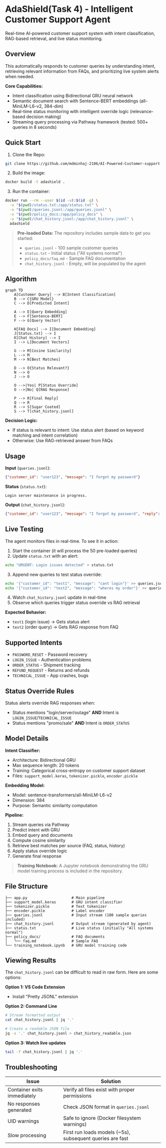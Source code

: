 # AdaShield(Task 4) - Intelligent Customer Support Agent

Real-time AI-powered customer support system with intent classification, RAG-based retrieval, and live status monitoring.


## Overview

This automatically responds to customer queries by understanding intent, retrieving relevant information from FAQs, and prioritizing live system alerts when needed.

**Core Capabilities:**
- Intent classification using Bidirectional GRU neural network
- Semantic document search with Sentence-BERT embeddings (all-MiniLM-L6-v2, 384-dim)
- Real-time status monitoring with intelligent override logic (relevance-based decision making)
- Streaming query processing via Pathway framework (tested: 500+ queries in 8 seconds)

## Quick Start
1. Clone the Repo:
```bash
git clone https://github.com/mdminhaj-2106/AI-Powered-Customer-support.git
```
2. Build the image:
```bash
docker build -t adashield .
```

3. Run the container:
```bash
docker run --rm --user $(id -u):$(id -g) \
  -v "$(pwd)/status.txt:/app/status.txt" \
  -v "$(pwd)/queries.jsonl:/app/queries.jsonl" \
  -v "$(pwd)/policy_docs:/app/policy_docs" \
  -v "$(pwd)/chat_history.jsonl:/app/chat_history.jsonl" \
  adashield
```

> **Pre-loaded Data:** The repository includes sample data to get you started:
> - `queries.jsonl` - 100 sample customer queries
> - `status.txt` - Initial status ("All systems normal")
> - `policy_docs/faq.md` - Sample FAQ documentation
> - `chat_history.jsonl` - Empty, will be populated by the agent

## Algorithm

```mermaid
graph TD
    A[Customer Query] --> B[Intent Classification]
    B --> C{GRU Model}
    C --> D[Predicted Intent]
    
    A --> E[Query Embedding]
    E --> F[Sentence-BERT]
    F --> G[Query Vector]
    
    H[FAQ Docs] --> I[Document Embedding]
    J[Status.txt] --> I
    K[Chat History] --> I
    I --> L[Document Vectors]
    
    G --> M[Cosine Similarity]
    L --> M
    M --> N[Best Matches]
    
    D --> O{Status Relevant?}
    N --> O
    J --> O
    
    O -->|Yes| P[Status Override]
    O -->|No| Q[RAG Response]
    
    P --> R[Final Reply]
    Q --> R
    R --> S[Sugar Coated]
    S --> T[chat_history.jsonl]
```

**Decision Logic:**
- If status is relevant to intent: Use status alert (based on keyword matching and intent correlation)
- Otherwise: Use RAG-retrieved answer from FAQs

## Usage

**Input** (`queries.jsonl`):
```json
{"customer_id": "user123", "message": "I forgot my password"}
```

**Status** (`status.txt`):
```text
Login server maintenance in progress.
```

**Output** (`chat_history.jsonl`):
```json
{"customer_id": "user123", "message": "I forgot my password", "reply": "LIVE STATUS UPDATE: Login server maintenance..."}
```

## Live Testing

The agent monitors files in real-time. To see it in action:

1. Start the container (it will process the 50 pre-loaded queries)
2. Update `status.txt` with an alert:
```bash
echo "URGENT: Login issues detected" > status.txt
```
3. Append new queries to test status override:
```bash
echo '{"customer_id": "test1", "message": "cant login"}' >> queries.jsonl
echo '{"customer_id": "test2", "message": "wheres my order"}' >> queries.jsonl
```
4. Watch `chat_history.jsonl` update in real-time
5. Observe which queries trigger status override vs RAG retrieval

**Expected Behavior:**
- `test1` (login issue) → Gets status alert
- `test2` (order query) → Gets RAG response from FAQ

## Supported Intents

- `PASSWORD_RESET` - Password recovery
- `LOGIN_ISSUE` - Authentication problems  
- `ORDER_STATUS` - Shipment tracking
- `REFUND_REQUEST` - Returns and refunds
- `TECHNICAL_ISSUE` - App crashes, bugs

## Status Override Rules

Status alerts override RAG responses when:
- Status mentions "login/server/outage" **AND** Intent is `LOGIN_ISSUE`/`TECHNICAL_ISSUE`
- Status mentions "promo/sale" **AND** Intent is `ORDER_STATUS`

## Model Details

**Intent Classifier:**
- Architecture: Bidirectional GRU
- Max sequence length: 20 tokens
- Training: Categorical cross-entropy on customer support dataset
- Files: `support_model.keras`, `tokenizer.pickle`, `encoder.pickle`

**Embedding Model:**
- Model: sentence-transformers/all-MiniLM-L6-v2
- Dimension: 384
- Purpose: Semantic similarity computation

**Pipeline:**
1. Stream queries via Pathway
2. Predict intent with GRU
3. Embed query and documents
4. Compute cosine similarity
5. Retrieve best matches per source (FAQ, status, history)
6. Apply status override logic
7. Generate final response

> **Training Notebook:** A Jupyter notebook demonstrating the GRU model training process is included in the repository.

## File Structure

```
├── app.py                    # Main pipeline
├── support_model.keras       # GRU intent classifier
├── tokenizer.pickle          # Text tokenizer
├── encoder.pickle            # Label encoder
├── queries.jsonl             # Input stream (100 sample queries included)
├── chat_history.jsonl        # Output stream (generated by agent)
├── status.txt                # Live status (initially "All systems normal")
├── policy_docs/              # FAQ documents
│   └── faq.md                # Sample FAQ
└── training_notebook.ipynb   # GRU model training code
```

## Viewing Results

The `chat_history.jsonl` can be difficult to read in raw form. Here are some options:

**Option 1: VS Code Extension**
- Install "Pretty JSONL" extension

**Option 2: Command Line**
```bash
# Stream formatted output
cat chat_history.jsonl | jq '.'

# Create a readable JSON file
jq -s '.' chat_history.jsonl > chat_history_readable.json
```

**Option 3: Watch live updates**
```bash
tail -f chat_history.jsonl | jq '.'
```

## Troubleshooting

| Issue | Solution |
|-------|----------|
| Container exits immediately | Verify all files exist with proper permissions |
| No responses generated | Check JSON format in `queries.jsonl` |
| UID warnings | Safe to ignore (Docker filesystem warnings) |
| Slow processing | First run loads models (~5s), subsequent queries are fast |
